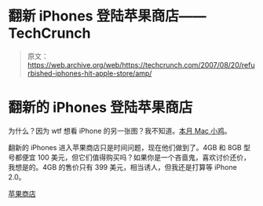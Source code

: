 # 翻新 iPhones 登陆苹果商店——TechCrunch

> 原文：<https://web.archive.org/web/https://techcrunch.com/2007/08/20/refurbished-iphones-hit-apple-store/amp/>

# 翻新的 iPhones 登陆苹果商店

为什么？因为 wtf 想看 iPhone 的另一张图？我不知道。[本月 Mac 小鸡](https://web.archive.org/web/20160925090926/http://macenstein.com/default/archives/category/mac-chick-of-the-month/)。

翻新的 iPhones 进入苹果商店只是时间问题，现在他们做到了。4GB 和 8GB 型号都便宜 100 美元，但它们值得购买吗？如果你是一个吝啬鬼，喜欢讨价还价，我想是的。4GB 的售价只有 399 美元，相当诱人，但我还是打算等 iPhone 2.0。

[苹果商店](https://web.archive.org/web/20160925090926/http://store.apple.com/1-800-MY-APPLE/WebObjects/AppleStore.woa/wa/RSLID?nnmm=browse&mco=252EB80C&node=home/specialdeals/iphone)